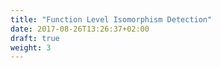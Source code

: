 ```yaml
---
title: "Function Level Isomorphism Detection"
date: 2017-08-26T13:26:37+02:00
draft: true
weight: 3
---
```

